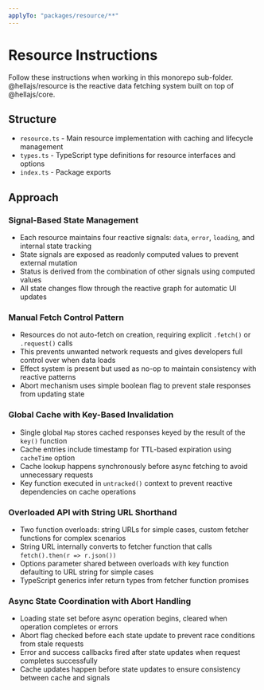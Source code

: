 ```yaml
---
applyTo: "packages/resource/**"
---
```


# Resource Instructions

Follow these instructions when working in this monorepo sub-folder. @hellajs/resource is the reactive data fetching system built on top of @hellajs/core.

## Structure
- `resource.ts` - Main resource implementation with caching and lifecycle management
- `types.ts` - TypeScript type definitions for resource interfaces and options
- `index.ts` - Package exports

## Approach

### Signal-Based State Management
- Each resource maintains four reactive signals: `data`, `error`, `loading`, and internal state tracking
- State signals are exposed as readonly computed values to prevent external mutation
- Status is derived from the combination of other signals using computed values
- All state changes flow through the reactive graph for automatic UI updates

### Manual Fetch Control Pattern
- Resources do not auto-fetch on creation, requiring explicit `.fetch()` or `.request()` calls
- This prevents unwanted network requests and gives developers full control over when data loads
- Effect system is present but used as no-op to maintain consistency with reactive patterns
- Abort mechanism uses simple boolean flag to prevent stale responses from updating state

### Global Cache with Key-Based Invalidation
- Single global `Map` stores cached responses keyed by the result of the `key()` function
- Cache entries include timestamp for TTL-based expiration using `cacheTime` option
- Cache lookup happens synchronously before async fetching to avoid unnecessary requests
- Key function executed in `untracked()` context to prevent reactive dependencies on cache operations

### Overloaded API with String URL Shorthand
- Two function overloads: string URLs for simple cases, custom fetcher functions for complex scenarios
- String URL internally converts to fetcher function that calls `fetch().then(r => r.json())`
- Options parameter shared between overloads with key function defaulting to URL string for simple cases
- TypeScript generics infer return types from fetcher function promises

### Async State Coordination with Abort Handling
- Loading state set before async operation begins, cleared when operation completes or errors
- Abort flag checked before each state update to prevent race conditions from stale requests
- Error and success callbacks fired after state updates when request completes successfully
- Cache updates happen before state updates to ensure consistency between cache and signals